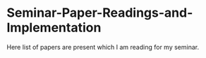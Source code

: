 # Seminar-Paper-Readings-and-Implementation
Here list of papers are present which I am reading for my seminar.

